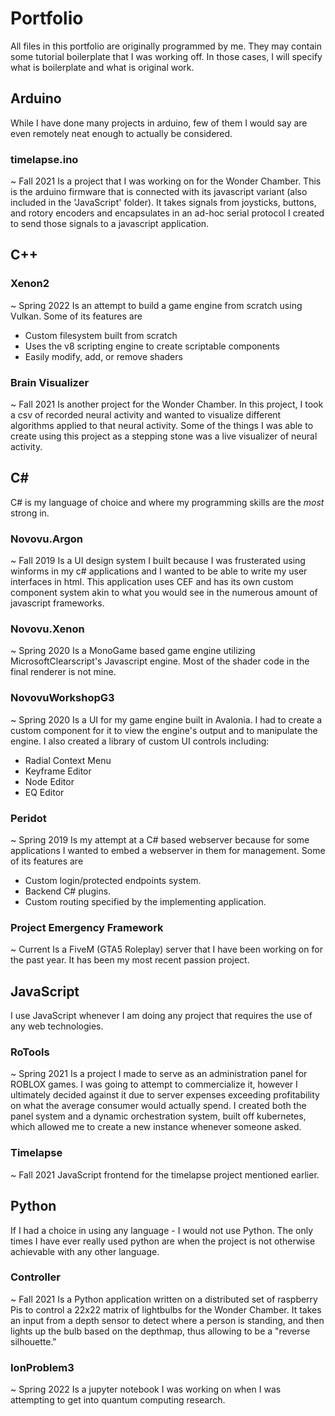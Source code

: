# Portfolio
All files in this portfolio are originally programmed by me. They may contain some tutorial boilerplate that I was working off. In those cases, I will specify what is boilerplate and what is original work.

## Arduino
While I have done many projects in arduino, few of them I would say are even remotely neat enough to actually be considered. 
### timelapse.ino
~ Fall 2021
Is a project that I was working on for the Wonder Chamber. This is the arduino firmware that is connected with its javascript variant (also included in the 'JavaScript' folder). It takes signals from joysticks, buttons, and rotory encoders and encapsulates in an ad-hoc serial protocol I created to send those signals to a javascript application. 

## C++
### Xenon2
~ Spring 2022
Is an attempt to build a game engine from scratch using Vulkan. Some of its features are
- Custom filesystem built from scratch
- Uses the v8 scripting engine to create scriptable components
- Easily modify, add, or remove shaders

### Brain Visualizer
~ Fall 2021
Is another project for the Wonder Chamber. In this project, I took a csv of recorded neural activity and wanted to visualize different algorithms applied to that neural activity. Some of the things I was able to create using this project as a stepping stone was a live visualizer of neural activity. 

## C#
C# is my language of choice and where my programming skills are the *most* strong in. 

### Novovu.Argon
~ Fall 2019
Is a UI design system I built because I was frusterated using winforms in my c# applications and I wanted to be able to write my user interfaces in html. This application uses CEF and has its own custom component system akin to what you would see in the numerous amount of javascript frameworks.

### Novovu.Xenon
~ Spring 2020
Is a MonoGame based game engine utilizing MicrosoftClearscript's Javascript engine. Most of the shader code in the final renderer is not mine. 

### NovovuWorkshopG3
~ Spring 2020
Is a UI for my game engine built in Avalonia. I had to create a custom component for it to view the engine's output and to manipulate the engine. I also created a library of custom UI controls including:
- Radial Context Menu
- Keyframe Editor
- Node Editor
- EQ Editor

### Peridot
~ Spring 2019
Is my attempt at a C# based webserver because for some applications I wanted to embed a webserver in them for management. Some of its features are
- Custom login/protected endpoints system. 
- Backend C# plugins. 
- Custom routing specified by the implementing application. 

### Project Emergency Framework
~ Current
Is a FiveM (GTA5 Roleplay) server that I have been working on for the past year. It has been my most recent passion project. 

## JavaScript
I use JavaScript whenever I am doing any project that requires the use of any web technologies. 

### RoTools
~ Spring 2021
Is a project I made to serve as an administration panel for ROBLOX games. I was going to attempt to commercialize it, however I ultimately decided against it due to server expenses exceeding profitability on what the average consumer would actually spend. I created both the panel system and a dynamic orchestration system, built off kubernetes, which allowed me to create a new instance whenever someone asked. 

### Timelapse
~ Fall 2021
JavaScript frontend for the timelapse project mentioned earlier. 

## Python
If I had a choice in using any language - I would not use Python. The only times I have ever really used python are when the project is not otherwise achievable with any other language. 

### Controller
~ Fall 2021
Is a Python application written on a distributed set of raspberry Pis to control a 22x22 matrix of lightbulbs for the Wonder Chamber. It takes an input from a depth sensor to detect where a person is standing, and then lights up the bulb based on the depthmap, thus allowing to be a "reverse silhouette."

### IonProblem3
~ Spring 2022
Is a jupyter notebook I was working on when I was attempting to get into quantum computing research. 
